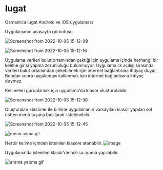# lugat

Osmanlıca lugat Android ve IOS uygulaması

Uygulamanın anasayfa görüntüsü

![Screenshot from 2022-10-05 15-12-09](https://user-images.githubusercontent.com/40487051/194057844-820bd64b-63ab-4ae0-803b-2b0de3cabf01.png)

![Screenshot from 2022-10-05 15-12-16](https://user-images.githubusercontent.com/40487051/194057889-c0dd520c-fb42-4a91-807c-dcb85f55317a.png)


Uygulama verileri bulut ortamından çektiği için uygulama içinde herhangi bir kelime girişi yapma zorunluluğu bulunmuyor.
Uygulama ilk açılışı sırasında verileri bulut ortamından çekebilmek için internet bağlantısına ihtiyaç duyar, Bundan sonra uygulamayı kullanmak için internet bağlantısına ihtiyaç duymaz.

Kelimeleri guruplamak için uygulama'da klasör oluşturulabilir

![Screenshot from 2022-10-05 15-12-38](https://user-images.githubusercontent.com/40487051/194058413-94575e30-00e2-4f40-98c7-a59127aa1925.png)


Oluşturulan klasörler ile birlikte uygulamanın varsayılan klasör yapıları sol üstten menü tuşuna basılarak listelenebilir.

![Screenshot from 2022-10-05 15-12-45](https://user-images.githubusercontent.com/40487051/194059507-139efdc4-3ade-45c3-9799-f51ca8d5ad41.png)

![menu acma gif](https://user-images.githubusercontent.com/40487051/194061477-f367d8d5-b399-4e90-96db-55aa42aa494f.gif)


Herbir kelime içinden istenilen klasöre atanabilir.
![image](https://user-images.githubusercontent.com/40487051/194061658-edb0c840-ca12-4522-97a7-c8e28c58512b.png)

Uygulama'da istenilen klasör'de hızlıca arama yapılabilir.

![arama yapma gif](https://user-images.githubusercontent.com/40487051/194062287-3f6c6566-9286-47dc-8d0d-254862228645.gif)

